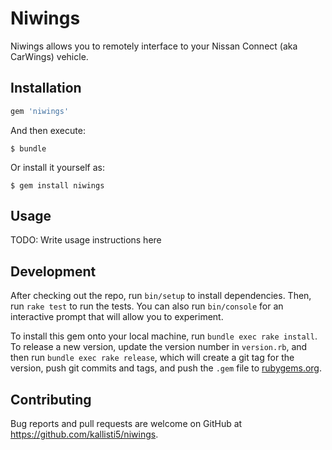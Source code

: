 # Niwings

Niwings allows you to remotely interface to your Nissan Connect (aka CarWings) vehicle.

## Installation

```ruby
gem 'niwings'
```

And then execute:

    $ bundle

Or install it yourself as:

    $ gem install niwings

## Usage

TODO: Write usage instructions here

## Development

After checking out the repo, run `bin/setup` to install dependencies. Then, run `rake test` to run the tests. You can also run `bin/console` for an interactive prompt that will allow you to experiment.

To install this gem onto your local machine, run `bundle exec rake install`. To release a new version, update the version number in `version.rb`, and then run `bundle exec rake release`, which will create a git tag for the version, push git commits and tags, and push the `.gem` file to [rubygems.org](https://rubygems.org).

## Contributing

Bug reports and pull requests are welcome on GitHub at https://github.com/kallisti5/niwings.

